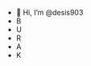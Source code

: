 - 👋 Hi, I’m @desis903
- B
- U
- R
- A
- K

<!---
desis903/desis903 is a ✨ special ✨ repository because its `README.md` (this file) appears on your GitHub profile.
You can click the Preview link to take a look at your changes.
--->
